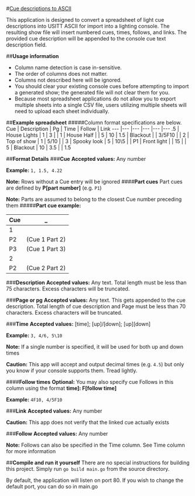 #[Cue descriptions to ASCII](https://cue-converter.appspot.com/)

This application is designed to convert a spreadsheet of  light cue descriptions into
USITT ASCII for import into a lighting console. The resulting show file will insert
numbered cues, times, follows, and links. The provided cue description will be appended
to the console cue text description field.

##**Usage information**
* Column name detection is case in-sensitive.
* The order of columns does not matter.
* Columns not described here will be ignored.
* You should clear your existing console cues before attempting to import a
generated show; the generated file will not clear them for you.
* Because most spreadsheet applications do not allow you to export multiple sheets
into a single CSV file, users utilizing multiple sheets will need to
upload each sheet individually.

##**Example spreadsheet**
#####Column format specifications are below.
Cue | Description | Pg | Time | Follow | Link
--- |---           |--- |---     |--- |---
.5  | House Lights | 1  | 3      |    |
1   | House Half   |    | 5      | 10 |
1.5 | Blackout     |    | 3/5F10 |    |
2   | Top of show  | 1  | 5/10   |    |
3   | Spooky look  | 5  | 10\5   |    |
P1  | Front light  |    | 15     |    |
5   | Blackout     | 10 | 3.5 	 |    | 1.5

##**Format Details**
###**Cue**
**Accepted values:** Any number

**Example:** `1, 1.5, 4.22`

**Note:** Rows without a Cue entry will be ignored
####**Part cues**
Part cues are defined by **P\[part number\]** (e.g. `P1`)

**Note:** Parts are assumed to belong to the closest Cue number preceding them
#####**Part cue example:**

Cue| _
---|---
1  |
P2 | (Cue 1 Part 2)
P3 | (Cue 1 Part 3)
2  |
P2 | (Cue 2 Part 2)

###**Description**
**Accepted values:** Any text.
Total length must be less than 75 characters. Excess characters will be truncated.

###**Page or pg**
**Accepted values:** Any text.
This gets appended to the cue description. Total length of cue description and Page
must be less than 70 characters. Excess characters will be truncated.

###**Time**
**Accepted values:** [time]; [up]/[down]; [up]\[down]

**Example:** `3, 4/6, 5\10`

**Note:** If a single number is specified, it will be used for both up and down times

**Caution:** This app will accept and output decimal times (e.g. `4.5`)
but only you know if your console supports them. Tread lightly.

####**Follow times**
**Optional:** You may also specify cue Follows in this column using the format **time]:
F[follow time]**

**Example:** `4F10, 4/5F10`

###**Link**
**Accepted values:** Any number

**Caution:** This app does not verify that the linked cue actually exists

###**Follow**
**Accepted values:** Any number

**Note:** Follows can also be specified in the Time column.
See Time column for more information

##**Compile and run it yourself**
There are no special instructions for building this project.
Simply run `go build main.go` from the source directory.

By default, the application will listen on port 80.
If you wish to change the default port, you can do so in main.go
